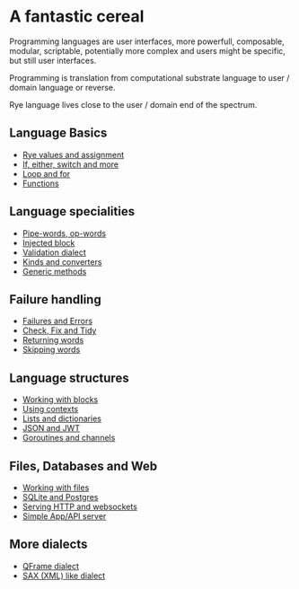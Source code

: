 # A fantastic cereal

Programming languages are user interfaces, more powerfull, composable, modular, scriptable,
potentially more complex and users might be specific, but still user interfaces.

Programming is translation from computational substrate language to user / domain language or reverse.

Rye language lives close to the user / domain end of the spectrum.

## Language Basics

* <a href="./TOUR_1.html">Rye values and assignment</a>
* <a href="./TOUR_2.html">If, either, switch and more</a>
* <a href="./TOUR_3.html">Loop and for</a>
* <a href="./TOUR_4.html">Functions</a>

## Language specialities

* <a class="wip" href="./TOUR_11.html">Pipe-words, op-words</a>
* <a class="wip" href="./TOUR_12.html">Injected block</a>
* <a class="notyet" href="./TOUR_13.html">Validation dialect</a>
* <a class="notyet" href="./TOUR_14.html">Kinds and converters</a>
* <a class="notyet" href="./TOUR_15.html">Generic methods</a>

## Failure handling

* <a class="notyet" href="./TOUR_14.html">Failures and Errors</a>
* <a class="notyet" href="./TOUR_14.html">Check, Fix and Tidy</a>
* <a class="notyet" href="./TOUR_14.html">Returning words</a>
* <a class="notyet" href="./TOUR_14.html">Skipping words</a>

## Language structures

* <a class="notyet" href="./TOUR_11.html">Working with blocks</a>
* <a class="notyet" href="./TOUR_11.html">Using contexts</a>
* <a class="notyet" href="./TOUR_11.html">Lists and dictionaries</a>
* <a class="notyet" href="./TOUR_11.html">JSON and JWT</a>
* <a class="notyet" href="./TOUR_11.html">Goroutines and channels</a>

## Files, Databases and Web

* <a class="notyet" href="./TOUR_41.html">Working with files</a>
* <a class="wip" href="./TOUR_42.html">SQLite and Postgres</a>
* <a class="wip" href="./TOUR_43.html">Serving HTTP and websockets</a>
* <a class="notyet" href="./TOUR_44.html">Simple App/API server</a>


## More dialects

* <a class="notyet" href="./TOUR_11.html">QFrame dialect</a>
* <a class="notyet" href="./TOUR_11.html">SAX (XML) like dialect</a>




